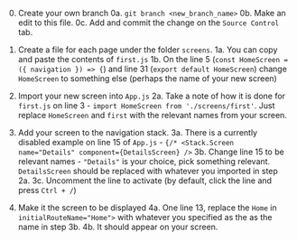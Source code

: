 0. Create your own branch
0a. `git branch <new_branch_name>`
0b. Make an edit to this file. 
0c. Add and commit the change on the `Source Control` tab. 

1. Create a file for each page under the folder `screens`.
1a. You can copy and paste the contents of `first.js` 
1b. On the line 5 (`const HomeScreen = ({ navigation }) => {`) and line 31 (`export default HomeScreen`)  change `HomeScreen` to something else (perhaps the name of your new screen)

2. Import your new screen into `App.js`
2a. Take a note of how it is done for `first.js` on line 3 - `import HomeScreen from './screens/first'`. Just replace `HomeScreen` and `first` with the relevant names from your screen.

3. Add your screen to the navigation stack. 
3a. There is a currently disabled example on line 15 of `App.js` - `{/* <Stack.Screen name="Details" component={DetailsScreen} />`
3b. Change line 15 to be relevant names - `"Details"` is your choice, pick something relevant. `DetailsScreen` should be replaced with whatever you imported in step 2a.
3c. Uncomment the line to activate (by default, click the line and press `Ctrl + /`)

4. Make it the screen to be displayed
4a. One line 13, replace the `Home` in `initialRouteName="Home">` with whatever you specified as the as the name in step 3b.
4b. It should appear on your screen.